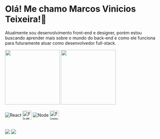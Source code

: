 <h1>Olá! Me chamo Marcos Vinicios Teixeira!👋</h1>

<p>Atualmente sou desenvolvimento front-end e designer, porém estou buscando aprender mais sobre o mundo do back-end e como ele funciona para futuramente atuar como desenvolvedor full-stack.</p>

<div>
  <img height="180em" src="https://github-readme-stats.vercel.app/api?username=Marcos-Vinicios-dv&show_icons=true&theme=dracula&include_all_commits=true&count_private=true"/>
  <img height="180em" src="https://github-readme-stats.vercel.app/api/top-langs/?username=Marcos-Vinicios-dv&layout=compact&langs_count=16&theme=dracula"/>
</div>

<br>

<div>
  <img align="center" alt="React" src="https://icongr.am/devicon/react-original.svg?size=30&color=currentColor">
  <img align="center" alt="Flutter" width="30px" height="30px" src="https://cdn.jsdelivr.net/gh/devicons/devicon/icons/flutter/flutter-original.svg" />
  <img align="center" alt="Node" src="https://icongr.am/devicon/nodejs-original.svg?size=30&color=currentColor">
  <img align="center" alt="Figma" width="30px" height="30px" src="https://cdn.jsdelivr.net/gh/devicons/devicon/icons/figma/figma-original.svg" />
</div>
  
<br>

<a href = "mailto: marcosviniciosdev13@gmail.com"><img src="https://img.shields.io/badge/-Gmail-%23333?style=for-the-badge&logo=gmail&logoColor=white" target="_blank"></a>
<a href="https://www.linkedin.com/in/marcos-vinicios-dv/" target="_blank"><img src="https://img.shields.io/badge/-LinkedIn-%230077B5?style=for-the-badge&logo=linkedin&logoColor=white" target="_blank"></a> 
